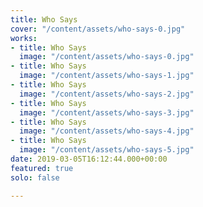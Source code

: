```yaml
---
title: Who Says
cover: "/content/assets/who-says-0.jpg"
works:
- title: Who Says
  image: "/content/assets/who-says-0.jpg"
- title: Who Says
  image: "/content/assets/who-says-1.jpg"
- title: Who Says
  image: "/content/assets/who-says-2.jpg"
- title: Who Says
  image: "/content/assets/who-says-3.jpg"
- title: Who Says
  image: "/content/assets/who-says-4.jpg"
- title: Who Says
  image: "/content/assets/who-says-5.jpg"
date: 2019-03-05T16:12:44.000+00:00
featured: true
solo: false

---
```

